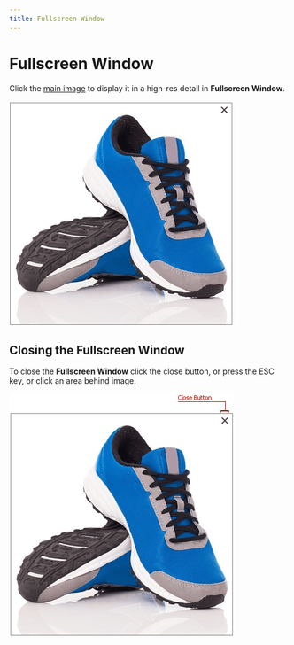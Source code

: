 ```yaml
---
title: Fullscreen Window
---
```

# Fullscreen Window
Click the [main image](../../../interface-elements-for-web/articles/image-zoom.md) to display it in a high-res detail in **Fullscreen Window**.

![Image Zoom overview 9](../../images/Img24006.png)

## Closing the Fullscreen Window
To close the **Fullscreen Window** click the close button, or press the ESC key, or click an area behind image.

![Image Zoom overview 8](../../images/Img24025.png)